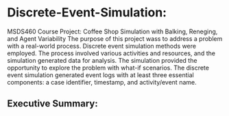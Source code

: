 # Discrete-Event-Simulation:
MSDS460 Course Project: Coffee Shop Simulation with Balking, Reneging, and Agent Variability
The purpose of this project wass to address a problem with a real-world process.  Discrete event simulation methods were employed. The process involved various activities and resources, and the simulation generated data for analysis. The simulation provided the opportunity to explore the problem with what-if scenarios. The discrete event simulation generated event logs with at least three essential components: a case identifier, timestamp, and activity/event name.

## Executive Summary:
